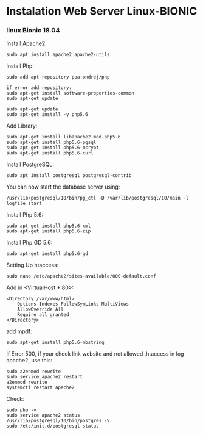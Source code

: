 # Instalation Web Server Linux-BIONIC

### linux Bionic 18.04

Install Apache2

    sudo apt install apache2 apache2-utils

Install Php:

    sudo add-apt-repository ppa:ondrej/php
    
    if error add repository:
    sudo apt-get install software-properties-common
    sudo apt-get update
    
    sudo apt-get update
    sudo apt-get install -y php5.6

Add Library:
    
    sudo apt-get install libapache2-mod-php5.6
    sudo apt-get install php5.6-pgsql
    sudo apt-get install php5.6-mcrypt
    sudo apt-get install php5.6-curl

Install PostgreSQL:

    sudo apt install postgresql postgresql-contrib
    
You can now start the database server using:

    /usr/lib/postgresql/10/bin/pg_ctl -D /var/lib/postgresql/10/main -l logfile start
    
Install Php 5.6:

    sudo apt-get install php5.6-xml
    sudo apt-get install php5.6-zip
    
Install Php GD 5.6:

    sudo apt-get install php5.6-gd

Setting Up htaccess:

    sudo nano /etc/apache2/sites-available/000-default.conf

Add in <VirtualHost *:80>:

    <Directory /var/www/html>
        Options Indexes FollowSymLinks MultiViews
        AllowOverride All
        Require all granted
    </Directory>
    
add mpdf:
  
    sudo apt-get install php5.6-mbstring

If Error 500, if your check link website and not allowed .htaccess in log apache2, use this:
  
    sudo a2enmod rewrite
    sudo service apache2 restart
    a2enmod rewrite
    systemctl restart apache2

Check:

    sudo php -v 
    sudo service apache2 status
    /usr/lib/postgresql/10/bin/postgres -V 
    sudo /etc/init.d/postgresql status
    
    
    
    
    

